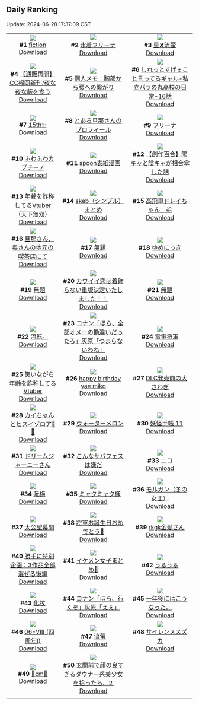 ## Daily Ranking
Update: 2024-06-28 17:37:09 CST

|      |      |      |
| :----: | :----: | :----: |
| ![](https://i.pixiv.re/c/240x480/img-master/img/2024/06/26/00/00/11/119974313_p0_master1200.jpg)<br>**#1** [fiction](https://www.pixiv.net/artworks/119974313)<br>[Download](https://i.pixiv.re/img-original/img/2024/06/26/00/00/11/119974313_p0.jpg) | ![](https://i.pixiv.re/c/240x480/img-master/img/2024/06/26/00/00/29/119974390_p0_master1200.jpg)<br>**#2** [水着フリーナ](https://www.pixiv.net/artworks/119974390)<br>[Download](https://i.pixiv.re/img-original/img/2024/06/26/00/00/29/119974390_p0.jpg) | ![](https://i.pixiv.re/c/240x480/img-master/img/2024/06/26/13/13/18/119986413_p0_master1200.jpg)<br>**#3** [星✘流萤](https://www.pixiv.net/artworks/119986413)<br>[Download](https://i.pixiv.re/img-original/img/2024/06/26/13/13/18/119986413_p0.jpg) |
| ![](https://i.pixiv.re/c/240x480/img-master/img/2024/06/26/18/48/05/119992270_p0_master1200.jpg)<br>**#4** [【通販再開】CC福岡新刊/夜な夜な飯を食う](https://www.pixiv.net/artworks/119992270)<br>[Download](https://i.pixiv.re/img-original/img/2024/06/26/18/48/05/119992270_p0.jpg) | ![](https://i.pixiv.re/c/240x480/img-master/img/2024/06/27/06/00/08/120008832_p0_master1200.jpg)<br>**#5** [個人メモ：胸部から腰への繋がり](https://www.pixiv.net/artworks/120008832)<br>[Download](https://i.pixiv.re/img-original/img/2024/06/27/06/00/08/120008832_p0.jpg) | ![](https://i.pixiv.re/c/240x480/img-master/img/2024/06/27/00/00/06/120002629_p0_master1200.jpg)<br>**#6** [しれっとすげぇこと言ってるギャル-私立パラの丸高校の日常-16話](https://www.pixiv.net/artworks/120002629)<br>[Download](https://i.pixiv.re/img-original/img/2024/06/27/00/00/06/120002629_p0.jpg) |
| ![](https://i.pixiv.re/c/240x480/img-master/img/2024/06/26/00/00/24/119974375_p0_master1200.jpg)<br>**#7** [15th✨](https://www.pixiv.net/artworks/119974375)<br>[Download](https://i.pixiv.re/img-original/img/2024/06/26/00/00/24/119974375_p0.png) | ![](https://i.pixiv.re/c/240x480/img-master/img/2024/06/26/00/05/33/119974799_p0_master1200.jpg)<br>**#8** [とある旦那さんのプロフィール](https://www.pixiv.net/artworks/119974799)<br>[Download](https://i.pixiv.re/img-original/img/2024/06/26/00/05/33/119974799_p0.jpg) | ![](https://i.pixiv.re/c/240x480/img-master/img/2024/06/26/00/03/31/119974677_p0_master1200.jpg)<br>**#9** [フリーナ](https://www.pixiv.net/artworks/119974677)<br>[Download](https://i.pixiv.re/img-original/img/2024/06/26/00/03/31/119974677_p0.png) |
| ![](https://i.pixiv.re/c/240x480/img-master/img/2024/06/26/20/30/01/119995026_p0_master1200.jpg)<br>**#10** [ふわふわカプチーノ](https://www.pixiv.net/artworks/119995026)<br>[Download](https://i.pixiv.re/img-original/img/2024/06/26/20/30/01/119995026_p0.png) | ![](https://i.pixiv.re/c/240x480/img-master/img/2024/06/26/20/13/02/119994547_p0_master1200.jpg)<br>**#11** [spoon表紙漫画](https://www.pixiv.net/artworks/119994547)<br>[Download](https://i.pixiv.re/img-original/img/2024/06/26/20/13/02/119994547_p0.jpg) | ![](https://i.pixiv.re/c/240x480/img-master/img/2024/06/26/19/00/08/119992574_p0_master1200.jpg)<br>**#12** [【創作百合】陽キャと陰キャが相合傘した話](https://www.pixiv.net/artworks/119992574)<br>[Download](https://i.pixiv.re/img-original/img/2024/06/26/19/00/08/119992574_p0.jpg) |
| ![](https://i.pixiv.re/c/240x480/img-master/img/2024/06/26/21/11/37/119996440_p0_master1200.jpg)<br>**#13** [年齢を詐称してるVtuber（天下無双）](https://www.pixiv.net/artworks/119996440)<br>[Download](https://i.pixiv.re/img-original/img/2024/06/26/21/11/37/119996440_p0.png) | ![](https://i.pixiv.re/c/240x480/img-master/img/2024/06/27/14/19/39/120015529_p0_master1200.jpg)<br>**#14** [skeb（シンプル）まとめ](https://www.pixiv.net/artworks/120015529)<br>[Download](https://i.pixiv.re/img-original/img/2024/06/27/14/19/39/120015529_p0.png) | ![](https://i.pixiv.re/c/240x480/img-master/img/2024/06/26/09/35/47/119983369_p0_master1200.jpg)<br>**#15** [高飛車ドレイちゃん　弟](https://www.pixiv.net/artworks/119983369)<br>[Download](https://i.pixiv.re/img-original/img/2024/06/26/09/35/47/119983369_p0.png) |
| ![](https://i.pixiv.re/c/240x480/img-master/img/2024/06/27/00/30/21/120002758_p0_master1200.jpg)<br>**#16** [旦那さん、奥さんの地元の喫茶店にて](https://www.pixiv.net/artworks/120002758)<br>[Download](https://i.pixiv.re/img-original/img/2024/06/27/00/30/21/120002758_p0.jpg) | ![](https://i.pixiv.re/c/240x480/img-master/img/2024/06/27/16/12/42/120017267_p0_master1200.jpg)<br>**#17** [無題](https://www.pixiv.net/artworks/120017267)<br>[Download](https://i.pixiv.re/img-original/img/2024/06/27/16/12/42/120017267_p0.png) | ![](https://i.pixiv.re/c/240x480/img-master/img/2024/06/26/01/08/49/119974743_p0_master1200.jpg)<br>**#18** [ゆめにっき](https://www.pixiv.net/artworks/119974743)<br>[Download](https://i.pixiv.re/img-original/img/2024/06/26/01/08/49/119974743_p0.png) |
| ![](https://i.pixiv.re/c/240x480/img-master/img/2024/06/27/16/13/23/120017282_p0_master1200.jpg)<br>**#19** [無題](https://www.pixiv.net/artworks/120017282)<br>[Download](https://i.pixiv.re/img-original/img/2024/06/27/16/13/23/120017282_p0.png) | ![](https://i.pixiv.re/c/240x480/img-master/img/2024/06/26/17/13/17/119990168_p0_master1200.jpg)<br>**#20** [カワイイ恋は着飾らない重版決定いたしました！！](https://www.pixiv.net/artworks/119990168)<br>[Download](https://i.pixiv.re/img-original/img/2024/06/26/17/13/17/119990168_p0.jpg) | ![](https://i.pixiv.re/c/240x480/img-master/img/2024/06/27/16/11/18/120017249_p0_master1200.jpg)<br>**#21** [無題](https://www.pixiv.net/artworks/120017249)<br>[Download](https://i.pixiv.re/img-original/img/2024/06/27/16/11/18/120017249_p0.png) |
| ![](https://i.pixiv.re/c/240x480/img-master/img/2024/06/26/18/21/53/119991696_p0_master1200.jpg)<br>**#22** [流転。](https://www.pixiv.net/artworks/119991696)<br>[Download](https://i.pixiv.re/img-original/img/2024/06/26/18/21/53/119991696_p0.jpg) | ![](https://i.pixiv.re/c/240x480/img-master/img/2024/06/26/17/11/55/119990146_p0_master1200.jpg)<br>**#23** [コナン「ほら、全部オメーの勘違いだったろ」灰原「つまらないわね」](https://www.pixiv.net/artworks/119990146)<br>[Download](https://i.pixiv.re/img-original/img/2024/06/26/17/11/55/119990146_p0.jpg) | ![](https://i.pixiv.re/c/240x480/img-master/img/2024/06/27/00/14/49/120003459_p0_master1200.jpg)<br>**#24** [雷電将軍](https://www.pixiv.net/artworks/120003459)<br>[Download](https://i.pixiv.re/img-original/img/2024/06/27/00/14/49/120003459_p0.jpg) |
| ![](https://i.pixiv.re/c/240x480/img-master/img/2024/06/27/21/19/25/120025093_p0_master1200.jpg)<br>**#25** [笑いながら年齢を詐称してるVtuber](https://www.pixiv.net/artworks/120025093)<br>[Download](https://i.pixiv.re/img-original/img/2024/06/27/21/19/25/120025093_p0.png) | ![](https://i.pixiv.re/c/240x480/img-master/img/2024/06/27/18/56/56/120020812_p0_master1200.jpg)<br>**#26** [happy birthday yae miko](https://www.pixiv.net/artworks/120020812)<br>[Download](https://i.pixiv.re/img-original/img/2024/06/27/18/56/56/120020812_p0.png) | ![](https://i.pixiv.re/c/240x480/img-master/img/2024/06/27/12/15/15/120013713_p0_master1200.jpg)<br>**#27** [DLC発売前の大さわぎ](https://www.pixiv.net/artworks/120013713)<br>[Download](https://i.pixiv.re/img-original/img/2024/06/27/12/15/15/120013713_p0.jpg) |
| ![](https://i.pixiv.re/c/240x480/img-master/img/2024/06/26/01/29/36/119977193_p0_master1200.jpg)<br>**#28** [カイちゃんとヒスイゾロア🍡🍵](https://www.pixiv.net/artworks/119977193)<br>[Download](https://i.pixiv.re/img-original/img/2024/06/26/01/29/36/119977193_p0.jpg) | ![](https://i.pixiv.re/c/240x480/img-master/img/2024/06/26/15/30/53/119988414_p0_master1200.jpg)<br>**#29** [ウォーターメロン](https://www.pixiv.net/artworks/119988414)<br>[Download](https://i.pixiv.re/img-original/img/2024/06/26/15/30/53/119988414_p0.jpg) | ![](https://i.pixiv.re/c/240x480/img-master/img/2024/06/26/02/13/15/119975737_p0_master1200.jpg)<br>**#30** [妖怪手帳 11](https://www.pixiv.net/artworks/119975737)<br>[Download](https://i.pixiv.re/img-original/img/2024/06/26/02/13/15/119975737_p0.jpg) |
| ![](https://i.pixiv.re/c/240x480/img-master/img/2024/06/26/22/33/54/119999490_p0_master1200.jpg)<br>**#31** [ドリームジャーニーさん](https://www.pixiv.net/artworks/119999490)<br>[Download](https://i.pixiv.re/img-original/img/2024/06/26/22/33/54/119999490_p0.jpg) | ![](https://i.pixiv.re/c/240x480/img-master/img/2024/06/27/00/35/12/120004139_p0_master1200.jpg)<br>**#32** [こんなサバフェスは嫌だ](https://www.pixiv.net/artworks/120004139)<br>[Download](https://i.pixiv.re/img-original/img/2024/06/27/00/35/12/120004139_p0.jpg) | ![](https://i.pixiv.re/c/240x480/img-master/img/2024/06/27/01/30/08/120005527_p0_master1200.jpg)<br>**#33** [ニコ](https://www.pixiv.net/artworks/120005527)<br>[Download](https://i.pixiv.re/img-original/img/2024/06/27/01/30/08/120005527_p0.png) |
| ![](https://i.pixiv.re/c/240x480/img-master/img/2024/06/27/10/00/03/120011797_p0_master1200.jpg)<br>**#34** [阮梅](https://www.pixiv.net/artworks/120011797)<br>[Download](https://i.pixiv.re/img-original/img/2024/06/27/10/00/03/120011797_p0.jpg) | ![](https://i.pixiv.re/c/240x480/img-master/img/2024/06/26/14/14/43/119987311_p0_master1200.jpg)<br>**#35** [ミャクミャク様](https://www.pixiv.net/artworks/119987311)<br>[Download](https://i.pixiv.re/img-original/img/2024/06/26/14/14/43/119987311_p0.jpg) | ![](https://i.pixiv.re/c/240x480/img-master/img/2024/06/27/00/00/45/120002743_p0_master1200.jpg)<br>**#36** [モルガン（冬の女王）](https://www.pixiv.net/artworks/120002743)<br>[Download](https://i.pixiv.re/img-original/img/2024/06/27/00/00/45/120002743_p0.jpg) |
| ![](https://i.pixiv.re/c/240x480/img-master/img/2024/06/26/00/00/42/119974441_p0_master1200.jpg)<br>**#37** [太公望幕間](https://www.pixiv.net/artworks/119974441)<br>[Download](https://i.pixiv.re/img-original/img/2024/06/26/00/00/42/119974441_p0.jpg) | ![](https://i.pixiv.re/c/240x480/img-master/img/2024/06/26/11/28/43/119984765_p0_master1200.jpg)<br>**#38** [将軍お誕生日おめでとう🍰](https://www.pixiv.net/artworks/119984765)<br>[Download](https://i.pixiv.re/img-original/img/2024/06/26/11/28/43/119984765_p0.jpg) | ![](https://i.pixiv.re/c/240x480/img-master/img/2024/06/27/00/08/41/120003227_p0_master1200.jpg)<br>**#39** [rkgk金髪さん](https://www.pixiv.net/artworks/120003227)<br>[Download](https://i.pixiv.re/img-original/img/2024/06/27/00/08/41/120003227_p0.png) |
| ![](https://i.pixiv.re/c/240x480/img-master/img/2024/06/26/16/42/50/119989598_p0_master1200.jpg)<br>**#40** [勝手に特別企画：3作品全部混ぜる後編](https://www.pixiv.net/artworks/119989598)<br>[Download](https://i.pixiv.re/img-original/img/2024/06/26/16/42/50/119989598_p0.png) | ![](https://i.pixiv.re/c/240x480/img-master/img/2024/06/27/13/00/09/120014420_p0_master1200.jpg)<br>**#41** [イケメン女子まとめ🌭](https://www.pixiv.net/artworks/120014420)<br>[Download](https://i.pixiv.re/img-original/img/2024/06/27/13/00/09/120014420_p0.png) | ![](https://i.pixiv.re/c/240x480/img-master/img/2024/06/27/15/55/46/120016956_p0_master1200.jpg)<br>**#42** [うるうる](https://www.pixiv.net/artworks/120016956)<br>[Download](https://i.pixiv.re/img-original/img/2024/06/27/15/55/46/120016956_p0.png) |
| ![](https://i.pixiv.re/c/240x480/img-master/img/2024/06/26/00/04/04/119974721_p0_master1200.jpg)<br>**#43** [化妆](https://www.pixiv.net/artworks/119974721)<br>[Download](https://i.pixiv.re/img-original/img/2024/06/26/00/04/04/119974721_p0.jpg) | ![](https://i.pixiv.re/c/240x480/img-master/img/2024/06/27/14/01/38/120015266_p0_master1200.jpg)<br>**#44** [コナン「ほら、行くぞ」灰原「えぇ」](https://www.pixiv.net/artworks/120015266)<br>[Download](https://i.pixiv.re/img-original/img/2024/06/27/14/01/38/120015266_p0.jpg) | ![](https://i.pixiv.re/c/240x480/img-master/img/2024/06/26/17/33/33/119990567_p0_master1200.jpg)<br>**#45** [一年後にはこうなった。](https://www.pixiv.net/artworks/119990567)<br>[Download](https://i.pixiv.re/img-original/img/2024/06/26/17/33/33/119990567_p0.png) |
| ![](https://i.pixiv.re/c/240x480/img-master/img/2024/06/28/14/53/21/120004841_p0_master1200.jpg)<br>**#46** [06-Ⅷ (四周年!)](https://www.pixiv.net/artworks/120004841)<br>[Download](https://i.pixiv.re/img-original/img/2024/06/28/14/53/21/120004841_p0.png) | ![](https://i.pixiv.re/c/240x480/img-master/img/2024/06/26/12/41/10/119985953_p0_master1200.jpg)<br>**#47** [流萤](https://www.pixiv.net/artworks/119985953)<br>[Download](https://i.pixiv.re/img-original/img/2024/06/26/12/41/10/119985953_p0.jpg) | ![](https://i.pixiv.re/c/240x480/img-master/img/2024/06/26/11/01/07/119984438_p0_master1200.jpg)<br>**#48** [サイレンススズカ](https://www.pixiv.net/artworks/119984438)<br>[Download](https://i.pixiv.re/img-original/img/2024/06/26/11/01/07/119984438_p0.jpg) |
| ![](https://i.pixiv.re/c/240x480/img-master/img/2024/06/27/20/32/04/120023479_p0_master1200.jpg)<br>**#49** [🤍cm🤍](https://www.pixiv.net/artworks/120023479)<br>[Download](https://i.pixiv.re/img-original/img/2024/06/27/20/32/04/120023479_p0.png) | ![](https://i.pixiv.re/c/240x480/img-master/img/2024/06/26/10/00/04/119983697_p0_master1200.jpg)<br>**#50** [玄関前で顔の良すぎるダウナー系美少女を拾ったら…２](https://www.pixiv.net/artworks/119983697)<br>[Download](https://i.pixiv.re/img-original/img/2024/06/26/10/00/04/119983697_p0.jpg) |
|      |
